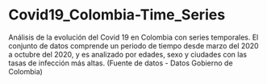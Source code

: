 # Covid19_Colombia-Time_Series
 Análisis de la evolución del Covid 19 en Colombia con series temporales. El conjunto de datos comprende un periodo de tiempo desde marzo del 2020 a octubre del 2020, y es analizado por edades, sexo y ciudades con las tasas de infección más altas. (Fuente de datos - Datos Gobierno de Colombia)
